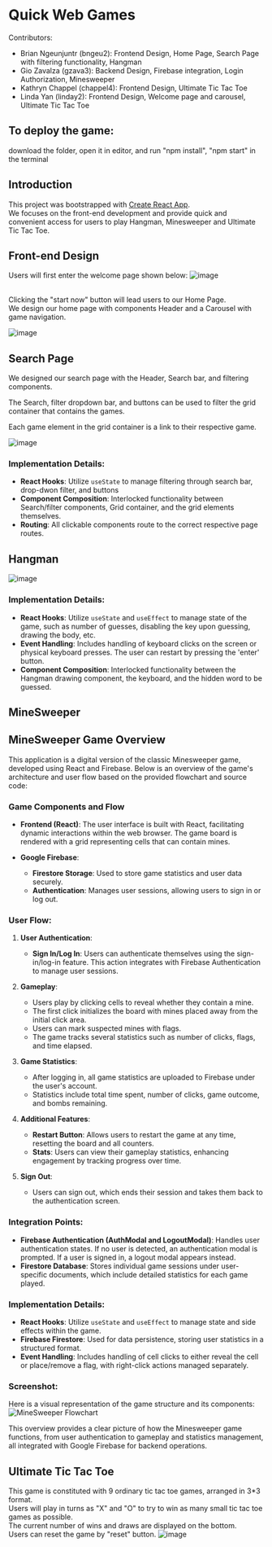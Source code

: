 # Quick Web Games 

Contributors: 
- Brian Ngeunjuntr (bngeu2): Frontend Design, Home Page, Search Page with filtering functionality, Hangman
- Gio Zavalza (gzava3): Backend Design, Firebase integration, Login Authorization, Minesweeper
- Kathryn Chappel (chappel4): Frontend Design, Ultimate Tic Tac Toe
- Linda Yan (linday2): Frontend Design, Welcome page and carousel, Ultimate Tic Tac Toe

## To deploy the game:
download the folder, open it in editor, and run "npm install", "npm start" in the terminal

## Introduction
This project was bootstrapped with [Create React App](https://github.com/facebook/create-react-app).
<br />
We focuses on the front-end development and provide quick and convenient access for users to play Hangman, Minesweeper and Ultimate Tic Tac Toe.

## Front-end Design

Users will first enter the welcome page shown below:
![image](public/Welcomepage.png)

<br />
Clicking the "start now" button will lead users to our Home Page.
<br />
We design our home page with components Header and a Carousel with game navigation.

![image](public/Homepage.png)

## Search Page
We designed our search page with the Header, Search bar, and filtering components.

The Search, filter dropdown bar, and buttons can be used to filter the grid container that contains the games.

Each game element in the grid container is a link to their respective game.

![image](public/Searchpage.png)

### Implementation Details:

- **React Hooks**: Utilize `useState` to manage filtering through search bar, drop-dwon filter, and buttons
- **Component Composition**: Interlocked functionality between Search/filter components, Grid container, and the grid elements themselves.
- **Routing**: All clickable components route to the correct respective page routes.


## Hangman

![image](public/Hangman.png)

### Implementation Details:

- **React Hooks**: Utilize `useState` and `useEffect` to manage state of the game, such as number of guesses, disabling the key upon guessing, drawing the body, etc.
- **Event Handling**: Includes handling of keyboard clicks on the screen or physical keyboard presses. The user can restart by pressing the 'enter' button.
- **Component Composition**: Interlocked functionality between the Hangman drawing component, the keyboard, and the hidden word to be guessed.

## MineSweeper

## MineSweeper Game Overview

This application is a digital version of the classic Minesweeper game, developed using React and Firebase. Below is an overview of the game's architecture and user flow based on the provided flowchart and source code:

### Game Components and Flow

- **Frontend (React)**: The user interface is built with React, facilitating dynamic interactions within the web browser. The game board is rendered with a grid representing cells that can contain mines.

- **Google Firebase**:
  - **Firestore Storage**: Used to store game statistics and user data securely.
  - **Authentication**: Manages user sessions, allowing users to sign in or log out.

### User Flow:

1. **User Authentication**:
   - **Sign In/Log In**: Users can authenticate themselves using the sign-in/log-in feature. This action integrates with Firebase Authentication to manage user sessions.

2. **Gameplay**:
   - Users play by clicking cells to reveal whether they contain a mine.
   - The first click initializes the board with mines placed away from the initial click area.
   - Users can mark suspected mines with flags.
   - The game tracks several statistics such as number of clicks, flags, and time elapsed.

3. **Game Statistics**:
   - After logging in, all game statistics are uploaded to Firebase under the user's account.
   - Statistics include total time spent, number of clicks, game outcome, and bombs remaining.

4. **Additional Features**:
   - **Restart Button**: Allows users to restart the game at any time, resetting the board and all counters.
   - **Stats**: Users can view their gameplay statistics, enhancing engagement by tracking progress over time.

5. **Sign Out**:
   - Users can sign out, which ends their session and takes them back to the authentication screen.

### Integration Points:

- **Firebase Authentication (AuthModal and LogoutModal)**: Handles user authentication states. If no user is detected, an authentication modal is prompted. If a user is signed in, a logout modal appears instead.
- **Firestore Database**: Stores individual game sessions under user-specific documents, which include detailed statistics for each game played.

### Implementation Details:

- **React Hooks**: Utilize `useState` and `useEffect` to manage state and side effects within the game.
- **Firebase Firestore**: Used for data persistence, storing user statistics in a structured format.
- **Event Handling**: Includes handling of cell clicks to either reveal the cell or place/remove a flag, with right-click actions managed separately.

### Screenshot:
Here is a visual representation of the game structure and its components:
![MineSweeper Flowchart](public/MinesweeperDiagram.PNG)

This overview provides a clear picture of how the Minesweeper game functions, from user authentication to gameplay and statistics management, all integrated with Google Firebase for backend operations.

## Ultimate Tic Tac Toe
This game is constituted with 9 ordinary tic tac toe games, arranged in 3*3 format.
<br />
Users will play in turns as "X" and "O" to try to win as many small tic tac toe games as possible.
<br />
The current number of wins and draws are displayed on the bottom.
<br />
Users can reset the game by "reset" button.
![image](https://github.com/CS222-UIUC-SP24/group-project-team-95/assets/128328586/3a5392b4-ebbd-4f33-99b2-1761d123ea2e)

